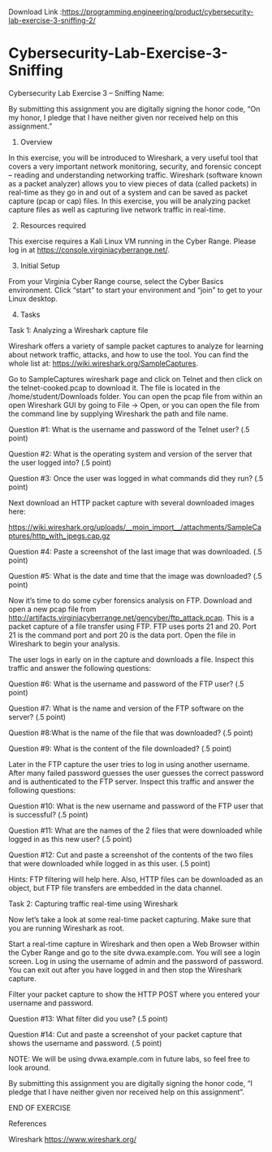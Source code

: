 Download Link :https://programming.engineering/product/cybersecurity-lab-exercise-3-sniffing-2/



# Cybersecurity-Lab-Exercise-3-Sniffing
Cybersecurity Lab Exercise 3 – Sniffing
Name:

By submitting this assignment you are digitally signing the honor code, “On my honor, I pledge that I have neither given nor received help on this assignment.”

1. Overview

In this exercise, you will be introduced to Wireshark, a very useful tool that covers a very important network monitoring, security, and forensic concept – reading and understanding networking traffic. Wireshark (software known as a packet analyzer) allows you to view pieces of data (called packets) in real-time as they go in and out of a system and can be saved as packet capture (pcap or cap) files. In this exercise, you will be analyzing packet capture files as well as capturing live network traffic in real-time.

2. Resources required

This exercise requires a Kali Linux VM running in the Cyber Range. Please log in at https://console.virginiacyberrange.net/.

3. Initial Setup

From your Virginia Cyber Range course, select the Cyber Basics environment. Click “start” to start your environment and “join” to get to your Linux desktop.

4. Tasks

Task 1: Analyzing a Wireshark capture file

Wireshark offers a variety of sample packet captures to analyze for learning about network traffic, attacks, and how to use the tool. You can find the whole list at: https://wiki.wireshark.org/SampleCaptures.

Go to SampleCaptures wireshark page and click on Telnet and then click on the telnet-cooked.pcap to download it. The file is located in the /home/student/Downloads folder. You can open the pcap file from within an open Wireshark GUI by going to File -> Open, or you can open the file from the command line by supplying Wireshark the path and file name.

Question #1: What is the username and password of the Telnet user? (.5 point)

Question #2: What is the operating system and version of the server that the user logged into? (.5 point)

Question #3: Once the user was logged in what commands did they run? (.5 point)

Next download an HTTP packet capture with several downloaded images here:

https://wiki.wireshark.org/uploads/__moin_import__/attachments/SampleCaptures/http_with_jpegs.cap.gz

Question #4: Paste a screenshot of the last image that was downloaded. (.5 point)

Question #5: What is the date and time that the image was downloaded? (.5 point)

Now it’s time to do some cyber forensics analysis on FTP. Download and open a new pcap file from http://artifacts.virginiacyberrange.net/gencyber/ftp_attack.pcap. This is a packet capture of a file transfer using FTP. FTP uses ports 21 and 20. Port 21 is the command port and port 20 is the data port. Open the file in Wireshark to begin your analysis.

The user logs in early on in the capture and downloads a file. Inspect this traffic and answer the following questions:

Question #6: What is the username and password of the FTP user? (.5 point)

Question #7: What is the name and version of the FTP software on the server? (.5 point)

Question #8:What is the name of the file that was downloaded? (.5 point)

Question #9: What is the content of the file downloaded? (.5 point)

Later in the FTP capture the user tries to log in using another username. After many failed password guesses the user guesses the correct password and is authenticated to the FTP server. Inspect this traffic and answer the following questions:

Question #10: What is the new username and password of the FTP user that is successful? (.5 point)

Question #11: What are the names of the 2 files that were downloaded while logged in as this new user? (.5 point)

Question #12: Cut and paste a screenshot of the contents of the two files that were downloaded while logged in as this user. (.5 point)

Hints: FTP filtering will help here. Also, HTTP files can be downloaded as an object, but FTP file transfers are embedded in the data channel.

Task 2: Capturing traffic real-time using Wireshark

Now let’s take a look at some real-time packet capturing. Make sure that you are running Wireshark as root.

Start a real-time capture in Wireshark and then open a Web Browser within the Cyber Range and go to the site dvwa.example.com. You will see a login screen. Log in using the username of admin and the password of password. You can exit out after you have logged in and then stop the Wireshark capture.

Filter your packet capture to show the HTTP POST where you entered your username and password.

Question #13: What filter did you use? (.5 point)

Question #14: Cut and paste a screenshot of your packet capture that shows the username and password. (.5 point)

NOTE: We will be using dvwa.example.com in future labs, so feel free to look around.

By submitting this assignment you are digitally signing the honor code, “I pledge that I have neither given nor received help on this assignment”.

END OF EXERCISE

References

Wireshark https://www.wireshark.org/
